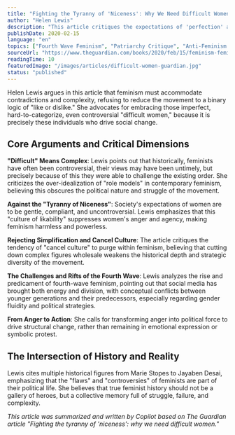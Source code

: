 ```yaml
---
title: "Fighting the Tyranny of 'Niceness': Why We Need Difficult Women"
author: "Helen Lewis"
description: "This article critiques the expectations of 'perfection' and 'likability' in contemporary feminism, calling for recognition of the complexity and contradictions within feminism, and embracing those 'difficult women' who are nonconformist, hard to categorize, but drive change."
publishDate: 2020-02-15
language: "en"
topics: ["Fourth Wave Feminism", "Patriarchy Critique", "Anti-Feminism Studies", "Media Representation Critique", "Political Participation", "Bodily Autonomy", "Emotional Labor", "Feminist Psychology"]
sourceUrl: "https://www.theguardian.com/books/2020/feb/15/feminism-feminists-tyranny-niceness-complexity?ref=refind"
readingTime: 10
featuredImage: "/images/articles/difficult-women-guardian.jpg"
status: "published"
---
```


Helen Lewis argues in this article that feminism must accommodate contradictions and complexity, refusing to reduce the movement to a binary logic of "like or dislike." She advocates for embracing those imperfect, hard-to-categorize, even controversial "difficult women," because it is precisely these individuals who drive social change.

## Core Arguments and Critical Dimensions

**"Difficult" Means Complex**: Lewis points out that historically, feminists have often been controversial, their views may have been untimely, but precisely because of this they were able to challenge the existing order. She criticizes the over-idealization of "role models" in contemporary feminism, believing this obscures the political nature and struggle of the movement.

**Against the "Tyranny of Niceness"**: Society's expectations of women are to be gentle, compliant, and uncontroversial. Lewis emphasizes that this "culture of likability" suppresses women's anger and agency, making feminism harmless and powerless.

**Rejecting Simplification and Cancel Culture**: The article critiques the tendency of "cancel culture" to purge within feminism, believing that cutting down complex figures wholesale weakens the historical depth and strategic diversity of the movement.

**The Challenges and Rifts of the Fourth Wave**: Lewis analyzes the rise and predicament of fourth-wave feminism, pointing out that social media has brought both energy and division, with conceptual conflicts between younger generations and their predecessors, especially regarding gender fluidity and political strategies.

**From Anger to Action**: She calls for transforming anger into political force to drive structural change, rather than remaining in emotional expression or symbolic protest.

## The Intersection of History and Reality

Lewis cites multiple historical figures from Marie Stopes to Jayaben Desai, emphasizing that the "flaws" and "controversies" of feminists are part of their political life. She believes that true feminist history should not be a gallery of heroes, but a collective memory full of struggle, failure, and complexity.

*This article was summarized and written by Copilot based on The Guardian article "Fighting the tyranny of 'niceness': why we need difficult women."*